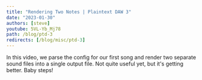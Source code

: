 ```yaml
---
title: "Rendering Two Notes | Plaintext DAW 3"
date: "2023-01-30"
authors: [steve]
youtube: 5VL-Yb_Mj78
path: /blog/ptd-3
redirects: [/blog/misc/ptd-3]
---
```


<YouTubePlayer youtubeLink={frontmatter.youtube} />

In this video, we parse the config for our first song and render two separate sound files into a single output file. Not quite useful yet, but it's getting better. Baby steps!
